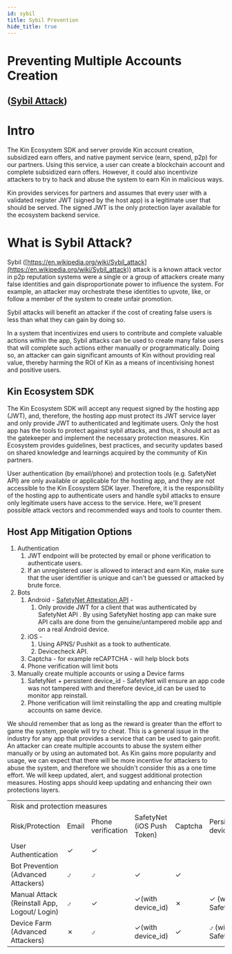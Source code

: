```yaml
---
id: sybil
title: Sybil Prevention
hide_title: true
---
```

# Preventing Multiple Accounts Creation 
## ([Sybil Attack](https://en.wikipedia.org/wiki/Sybil_attack))

# Intro

The Kin Ecosystem SDK and server provide Kin account creation, subsidized earn offers, and native payment service (earn, spend, p2p) for our partners. Using this service, a user can create a blockchain account and complete subsidized earn offers. However, it could also incentivize attackers to try to hack and abuse the system to earn Kin in malicious ways.

Kin provides services for partners and assumes that every user with a validated register JWT (signed by the host app) is a legitimate user that should be served. The signed JWT is the only protection layer available for the ecosystem backend service.


# What is Sybil Attack? 

Sybil ([https://en.wikipedia.org/wiki/Sybil_attack](https://en.wikipedia.org/wiki/Sybil_attack))  attack is a known attack vector in p2p reputation systems were a single or a group of attackers create many false identities and gain disproportionate power to influence the system. For example, an attacker may orchestrate these identities to upvote, like, or follow a member of the system to create unfair promotion.

Sybil attacks will benefit an attacker if the cost of creating false users  is less  than what they can gain by doing so. 

In a system that incentivizes end users to contribute  and complete valuable actions within the app, Sybil attacks can be used to create many false users that will complete such actions either manually or programmatically. Doing so, an attacker can gain significant amounts of Kin without providing real value, thereby harming the ROI of Kin as a means of incentivising honest and positive users.  


## Kin Ecosystem SDK 

The Kin Ecosystem SDK will accept any request signed by the hosting app (JWT), and, therefore, the hosting app must protect its JWT service layer and only provide JWT to authenticated and legitimate users. Only the host app has the tools to protect against sybil attacks, and thus, it should act as the gatekeeper and implement the necessary protection measures. Kin Ecosystem provides guidelines, best practices, and security updates based on shared knowledge and learnings acquired by the community of Kin partners. 

User authentication (by email/phone) and protection tools (e.g. SafetyNet API) are only available or applicable for the hosting app, and they are not accessible to the Kin Ecosystem SDK layer. Therefore, it is the responsibility of the hosting app to authenticate users and  handle sybil attacks to ensure only legitimate users have access to the service. Here, we'll present possible attack vectors and recommended ways and tools to counter them. 


## Host App Mitigation Options



1.  Authentication
    1.  JWT endpoint will be protected by email or phone verification to authenticate users. 
    1.  If an unregistered user is allowed to interact and earn Kin, make sure that the user identifier is unique and can't be guessed or attacked by brute force.
1.  Bots 
    1.  Android - [SafetyNet Attestation API](https://developer.android.com/training/safetynet/attestation-checklist) -
        1.  Only provide JWT for a client that was authenticated by SafetyNet API . By using SafetyNet hosting app can make sure API calls are done from the genuine/untampered mobile app and on a real Android device.
    1.  iOS - 
        1.  Using APNS/ Pushkit as a took to authenticate.
        1.  Devicecheck API.
    1.  Captcha - for example reCAPTCHA - will help block bots
    1.  Phone verification will limit bots
1.  Manually create multiple accounts or using a Device farms
    1.  SafetyNet + persistent device_id - SafetyNet will ensure an app code was not tampered with and therefore device_id can be used to monitor app reinstall.
    1.  Phone verification will limit reinstalling the app and creating multiple accounts on same device.

We should remember that as long as the reward is greater than the effort to game the system, people will try to cheat. This is a general issue in the industry for any app that provides a service that can be used to gain profit. An attacker can create multiple accounts to abuse the system either manually or by using an automated bot. As Kin gains more popularity and usage, we can expect that there will be more incentive for attackers to abuse the system,  and therefore we shouldn't consider this as a one time effort. We will keep updated, alert, and suggest additional protection measures. Hosting apps should keep updating and enhancing their own protections layers.


<table>
  <tr>
   <td colspan="6" >Risk and protection measures 
   </td>
  </tr>
  <tr>
   <td>Risk/Protection
   </td>
   <td>Email 
   </td>
   <td>Phone verification 
   </td>
   <td>SafetyNet (iOS Push Token)
   </td>
   <td>Captcha
   </td>
   <td>Persistent device ID
   </td>
  </tr>
  <tr>
   <td>User Authentication 
   </td>
   <td>✓
   </td>
   <td>✓
   </td>
   <td>
   </td>
   <td>
   </td>
   <td>
   </td>
  </tr>
  <tr>
   <td>Bot Prevention (Advanced Attackers)
   </td>
   <td>⍻
   </td>
   <td>⍻
   </td>
   <td>✓
   </td>
   <td>✓
   </td>
   <td>
   </td>
  </tr>
  <tr>
   <td>Manual Attack (Reinstall App, Logout/ Login)
   </td>
   <td>⍻
   </td>
   <td>✓
   </td>
   <td>✓(with device_id)
   </td>
   <td>✗
   </td>
   <td>✓ (with SafetyNet)
   </td>
  </tr>
  <tr>
   <td>Device Farm (Advanced Attackers)
   </td>
   <td>✗
   </td>
   <td>⍻
   </td>
   <td>✓(with device_id)
   </td>
   <td>✓
   </td>
   <td>⍻ (with SafetyNet)
   </td>
  </tr>
</table>
